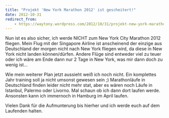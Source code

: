 ```yaml
---
title: "Projekt 'New York Marathon 2012' ist gescheitert!"
date: 2012-10-31
redirect_from:
    - https://waytony.wordpress.com/2012/10/31/projekt-new-york-marathon-2012-ist-gescheitert/
---
```


Nun ist es also sicher, ich werde NICHT zum New York City Marathon 2012 fliegen. Mein Flug mit der Singapore Airline ist anscheinend der einzige aus Deutschland der morgen nicht nach New York fliegen wird, da diese in New York nicht landen können/dürfen. Andere Flüge sind entweder viel zu teuer oder ich wäre am Ende dann nur 2 Tage in New York, was mir dann doch zu wenig ist...

Wie mein weiterer Plan jetzt aussieht weiß ich noch nicht. Ein komplettes Jahr training soll ja nicht umsonst gewesen sein ;) Marathonläufe in Deutschland finden leider nicht mehr stat, aber es wären noch Läufe in Istanbul, Palermo oder Livorno. Mal schaun ob ich dann dort laufen werde. Ansonsten kann ich immernoch in Hamburg im April laufen.

Vielen Dank für die Aufmunterung bis hierher und ich werde euch auf dem Laufenden halten.
<br><br>
